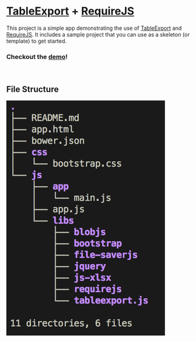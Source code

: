 # [TableExport](https://github.com/clarketm/TableExport) + [RequireJS](https://github.com/requirejs/requirejs)

This project is a simple app demonstrating the use of [TableExport](https://github.com/clarketm/TableExport) and [RequireJS](https://github.com/requirejs/requirejs). It includes a sample project that you can use as a skeleton (or template) to get started.

### Checkout the [demo](https://www.travismclarke.com/te_rjs_app/app.html)!
<br>

## File Structure
![Project Structure](https://github.com/clarketm/tableexport_requirejs_app/blob/master/directory-structure.png)
